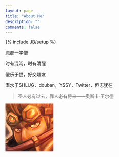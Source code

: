 ```yaml
---
layout: page
title: "About Me"
description: ""
comments: false
---
```

{% include JB/setup %}

魔都一学僧

时有混沌，时有清醒

傻乐于世，好交趣友

潜水于SHLUG，douban，YSSY，Twitter，但志犹在

> 圣人必有过去，罪人必有将来——奥斯卡·王尔德 

![Mou icon](img/me.jpg)

